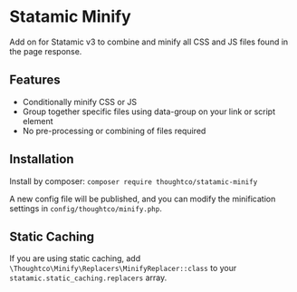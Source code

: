 # Statamic Minify

Add on for Statamic v3 to combine and minify all CSS and JS files found in the page response.

## Features

* Conditionally minify CSS or JS
* Group together specific files using data-group on your link or script element
* No pre-processing or combining of files required

## Installation

Install by composer: `composer require thoughtco/statamic-minify`

A new config file will be published, and you can modify the minification settings in `config/thoughtco/minify.php`.

## Static Caching

If you are using static caching, add `\Thoughtco\Minify\Replacers\MinifyReplacer::class` to your `statamic.static_caching.replacers` array.